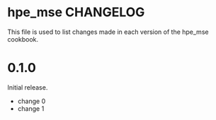# hpe_mse CHANGELOG

This file is used to list changes made in each version of the hpe_mse cookbook.

# 0.1.0

Initial release.

- change 0
- change 1

